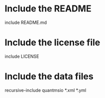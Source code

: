# Include the README
include README.md

# Include the license file
include LICENSE

# Include the data files
recursive-include quantmsio *.xml *.yml